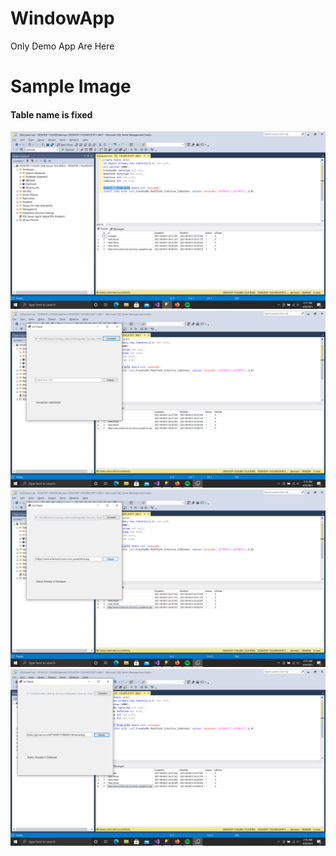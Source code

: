 # WindowApp
Only Demo App Are Here
<h1> Sample Image </h1>
<h4> Table name is fixed </h4>

<img src="https://github.com/SATYAM9717069261/WindowApp/blob/master/Screenshot%20(10).png" alt="Database Image"/>
<img src="https://github.com/SATYAM9717069261/WindowApp/blob/master/Screenshot%20(7).png" alt="App IMage"/>
<img src="https://github.com/SATYAM9717069261/WindowApp/blob/master/Screenshot%20(8).png" alt="App IMage"/>
<img src="https://github.com/SATYAM9717069261/WindowApp/blob/master/Screenshot%20(9).png" alt="App IMage"/>
